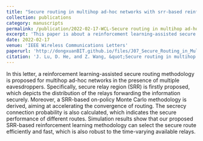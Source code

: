 ```yaml
---
title: "Secure routing in multihop ad-hoc networks with srr-based reinforcement learning"
collection: publications
category: manuscripts
permalink: /publication/2022-02-17-WCL-Secure routing in multihop ad-hoc networks with srr-based reinforcement learning-number-7
excerpt: 'This paper is about a reinforcement learning-assisted secure routing methodology for multihop ad-hoc networks in the presence of multiple eavesdroppers.'
date: 2022-02-17
venue: 'IEEE Wireless Communications Letters'
paperurl: 'http://dongxuanBIT.github.io/files/J07_Secure_Routing_in_Multihop_Ad-Hoc_Networks_With_SRR-Based_Reinforcement_Learning.pdf'
citation: 'J. Lu, D. He, and Z. Wang, &quot;Secure routing in multihop ad-hoc networks with SRR-based reinforcement learning,&quot; <i>IEEE Wireless Commun. Lett.</i>, vol. 11, no. 2, pp. 362–366, Feb. 2022.'
---
```


In this letter, a reinforcement learning-assisted secure routing methodology is proposed for multihop ad-hoc networks in the presence of multiple eavesdroppers. Specifically, secure relay region (SRR) is firstly proposed, which depicts the distribution of the relays forwarding the information securely. Moreover, a SRR-based on-policy Monte Carlo methodology is derived, aiming at accelerating the convergence of routing. The secrecy connection probability is also calculated, which indicates the secure performance of different routes. Simulation results show that our proposed SRR-based reinforcement learning methodology can select the secure route efficiently and fast, which is also robust to the time-varying available relays.
